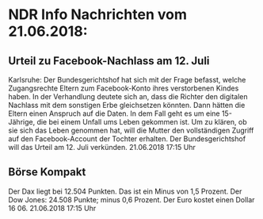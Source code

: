 # NDR Info Nachrichten vom 21.06.2018:


## Urteil zu Facebook-Nachlass am 12. Juli
Karlsruhe: Der Bundesgerichtshof hat sich mit der Frage befasst, welche Zugangsrechte Eltern zum Facebook-Konto ihres verstorbenen Kindes haben. In der Verhandlung deutete sich an, dass die Richter den digitalen Nachlass mit dem sonstigen Erbe gleichsetzen könnten. Dann hätten die Eltern einen Anspruch auf die Daten. In dem Fall geht es um eine 15-Jährige, die bei einem Unfall ums Leben gekommen ist. Um zu klären, ob sie sich das Leben genommen hat, will die Mutter den vollständigen Zugriff auf den Facebook-Account der Tochter erhalten. Der Bundesgerichtshof will das Urteil am 12. Juli verkünden. 21.06.2018 17:15 Uhr 

## Börse Kompakt
Der Dax liegt bei 12.504 Punkten. Das ist ein  Minus von 1,5 Prozent. Der Dow Jones: 24.508 Punkte; minus 0,6  Prozent. Der Euro kostet einen Dollar 16 06. 21.06.2018 17:15 Uhr 
